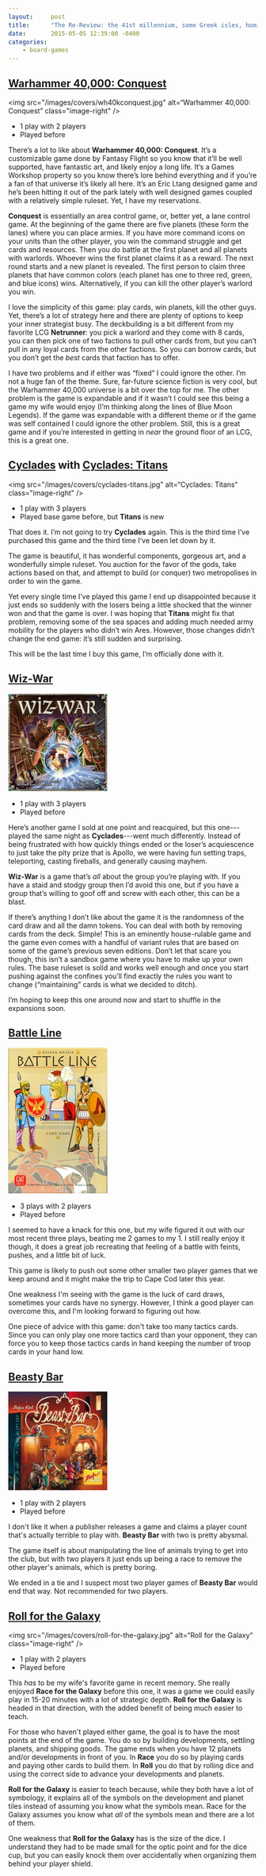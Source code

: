 ```yaml
---
layout:     post
title:      "The Re-Review: the 41st millennium, some Greek isles, homicidal wizards, and more"
date:       2015-05-05 12:39:00 -0400
categories:
    - board-games
---
```

## [Warhammer 40,000: Conquest](https://boardgamegeek.com/boardgame/156776/warhammer-40000-conquest)

<img src="/images/covers/wh40kconquest.jpg" alt=“Warhammer 40,000: Conquest” class="image-right" />

- 1 play with 2 players
- Played before

There’s a lot to like about **Warhammer 40,000: Conquest**. It’s a customizable game done by Fantasy Flight so you know that it’ll be well supported, have fantastic art, and likely enjoy a long life. It’s a Games Workshop property so you know there’s lore behind everything and if you’re a fan of that universe it’s likely all here. It’s an Eric Ltang designed game and he’s been hitting it out of the park lately with well designed games coupled with a relatively simple ruleset. Yet, I have my reservations.

**Conquest** is essentially an area control game, or, better yet, a lane control game. At the beginning of the game there are five planets (these form the lanes) where you can place armies. If you have more command icons on your units than the other player, you win the command struggle and get cards and resources. Then you do battle at the first planet and all planets with warlords. Whoever wins the first planet claims it as a reward. The next round starts and a new planet is revealed. The first person to claim three planets that have common colors (each planet has one to three red, green, and blue icons) wins. Alternatively, if you can kill the other player’s warlord you win.

I love the simplicity of this game: play cards, win planets, kill the other guys. Yet, there’s a lot of strategy here and there are plenty of options to keep your inner strategist busy. The deckbuilding is a bit different from my favorite LCG **Netrunner**: you pick a warlord and they come with 8 cards, you can then pick one of two factions to pull other cards from, but you can’t pull in any loyal cards from the other factions. So you can borrow cards, but you don’t get the *best* cards that faction has to offer.

I have two problems and if either was “fixed” I could ignore the other. I’m not a huge fan of the theme. Sure, far-future science fiction is very cool, but the Warhammer 40,000 universe is a bit over the top for me. The other problem is the game is expandable and if it wasn’t I could see this being a game my wife would enjoy (I’m thinking along the lines of Blue Moon Legends). If the game was expandable with a different theme or if the game was self contained I could ignore the other problem. Still, this is a great game and if you’re interested in getting in *near* the ground floor of an LCG, this is a great one.

## [Cyclades](https://boardgamegeek.com/boardgame/54998/cyclades) with [Cyclades: Titans](https://boardgamegeek.com/boardgameexpansion/155820/cyclades-titans)

<img src="/images/covers/cyclades-titans.jpg" alt=“Cyclades: Titans“ class="image-right" />

- 1 play with 3 players
- Played base game before, but **Titans** is new

That does it. I’m not going to try **Cyclades** again. This is the third time I’ve purchased this game and the third time I’ve been let down by it.

The game is beautiful, it has wonderful components, gorgeous art, and a wonderfully simple ruleset. You auction for the favor of the gods, take actions based on that, and attempt to build (or conquer) two metropolises in order to win the game.

Yet every single time I’ve played this game I end up disappointed because it just ends so suddenly with the losers being a little shocked that the winner won and that the game is over. I was hoping that **Titans** might fix that problem, removing some of the sea spaces and adding much needed army mobility for the players who didn’t win Ares. However, those changes didn’t change the end game: it’s still sudden and surprising.

This will be the last time I buy this game, I’m officially done with it.

## [Wiz-War](https://boardgamegeek.com/boardgame/104710/wiz-war-eighth-edition)

<img src="/images/covers/wiz-war.jpg" alt=“Wiz-War” class="image-right" />

- 1 play with 3 players
- Played before

Here’s another game I sold at one point and reacquired, but this one---played the same night as **Cyclades**---went much differently. Instead of being frustrated with how quickly things ended or the loser’s acquiescence to just take the pity prize that is Apollo, we were having fun setting traps, teleporting, casting fireballs, and generally causing mayhem.

**Wiz-War** is a game that’s *all* about the group you’re playing with. If you have a staid and stodgy group then I’d avoid this one, but if you have a group that’s willing to goof off and screw with each other, this can be a blast.

If there’s anything I don’t like about the game it is the randomness of the card draw and all the damn tokens. You can deal with both by removing cards from the deck. Simple! This is an eminently house-rulable game and the game even comes with a handful of variant rules that are based on some of the game’s previous seven editions. Don’t let that scare you though, this isn’t a sandbox game where you have to make up your own rules. The base ruleset is solid and works well enough and once you start pushing against the confines you’ll find exactly the rules you want to change (“maintaining” cards is what we decided to ditch).

I’m hoping to keep this one around now and start to shuffle in the expansions soon.

## [Battle Line](https://boardgamegeek.com/boardgame/760/battle-line)

<img src="/images/covers/battle-line.jpg" alt="Battle Line" class="image-right" />

- 3 plays with 2 players
- Played before

I seemed to have a knack for this one, but my wife figured it out with our most recent three plays, beating me 2 games to my 1. I still really enjoy it though, it does a great job recreating that feeling of a battle with feints, pushes, and a little bit of luck.

This game is likely to push out some other smaller two player games that we keep around and it might make the trip to Cape Cod later this year.

One weakness I'm seeing with the game is the luck of card draws, sometimes your cards have no synergy. However, I think a good player can overcome this, and I'm looking forward to figuring out how.

One piece of advice with this game: don't take too many tactics cards. Since you can only play one more tactics card than your opponent, they can force you to keep those tactics cards in hand keeping the number of troop cards in your hand low.

## [Beasty Bar](https://boardgamegeek.com/boardgame/165950/beasty-bar)

<img src="/images/covers/beasty-bar.jpg" alt="Beasty Bar" class="image-right" />

- 1 play with 2 players
- Played before

I don't like it when a publisher releases a game and claims a player count that's actually terrible to play with. **Beasty Bar** with two is pretty abysmal.

The game itself is about manipulating the line of animals trying to get into the club, but with two players it just ends up being a race to remove the other player's animals, which is pretty boring.

We ended in a tie and I suspect most two player games of **Beasty Bar** would end that way. Not recommended for two players.

## [Roll for the Galaxy](https://boardgamegeek.com/boardgame/132531/roll-galaxy)

<img src="/images/covers/roll-for-the-galaxy.jpg" alt=“Roll for the Galaxy“ class="image-right" />

- 1 play with 2 players
- Played before

This *has* to be my wife's favorite game in recent memory. She really enjoyed **Race for the Galaxy** before this one, it was a game we could easily play in 15-20 minutes with a lot of strategic depth. **Roll for the Galaxy** is headed in that direction, with the added benefit of being much easier to teach.

For those who haven't played either game, the goal is to have the most points at the end of the game. You do so by building developments, settling planets, and shipping goods. The game ends when you have 12 planets and/or developments in front of you. In **Race** you do so by playing cards and paying other cards to build them. In **Roll** you do that by rolling dice and using the correct side to advance your developments and planets.

**Roll for the Galaxy** is easier to teach because, while they both have a lot of symbology, it explains all of the symbols on the development and planet tiles instead of assuming you know what the symbols mean. Race for the Galaxy assumes you know what *all* of the symbols mean and there are a lot of them.

One weakness that **Roll for the Galaxy** has is the size of the dice. I understand they had to be made small for the optic point and for the dice cup, but you can easily knock them over accidentally when organizing them behind your player shield. 
